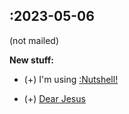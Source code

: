 ## :2023-05-06 

(not mailed)

**New stuff:**
- (+) I'm using [\:Nutshell!](https://ncase.me/nutshell/#WhatIsNutshell)
<!-- - (+) [Dear Cupid](/posts/cupid) -->
- (+) [Dear Jesus](/posts/jesus)


